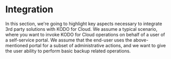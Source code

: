 # Integration

In this section, we're going to highlight key aspects necessary to integrate 3rd party solutions with KODO for Cloud. We assume a typical scenario, where you want to invoke KODO for Cloud operations on behalf of a user of a self-service portal. We assume that the end-user uses the above-mentioned portal for a subset of administrative actions, and we want to give the user ability to perform basic backup related operations.



